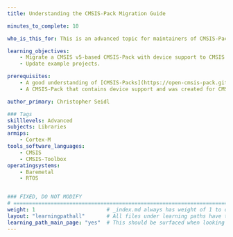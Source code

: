 ```yaml
---
title: Understanding the CMSIS-Pack Migration Guide

minutes_to_complete: 10

who_is_this_for: This is an advanced topic for maintainers of CMSIS-Packs with device support.

learning_objectives: 
    - Migrate a CMSIS v5-based CMSIS-Pack with device support to CMSIS v6.
    - Update example projects.

prerequisites:
    - A good understanding of [CMSIS-Packs](https://open-cmsis-pack.github.io/Open-CMSIS-Pack-Spec/main/html/index.html).
    - A CMSIS-Pack that contains device support and was created for CMSIS v5.

author_primary: Christopher Seidl

### Tags
skilllevels: Advanced
subjects: Libraries
armips:
    - Cortex-M
tools_software_languages:
    - CMSIS
    - CMSIS-Toolbox
operatingsystems:
    - Baremetal
    - RTOS


### FIXED, DO NOT MODIFY
# ================================================================================
weight: 1                       # _index.md always has weight of 1 to order correctly
layout: "learningpathall"       # All files under learning paths have this same wrapper
learning_path_main_page: "yes"  # This should be surfaced when looking for related content. Only set for _index.md of learning path content.
---
```

